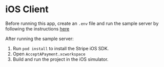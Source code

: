 # iOS Client

Before running this app, create an `.env` file and run the sample server by
following the instructions
[here](https://github.com/stripe-samples/accept-a-payment#how-to-run-locally)

After running the sample server:

1. Run `pod install` to install the Stripe iOS SDK.
2. Open `AcceptAPayment.xcworkspace`
3. Build and run the project in the iOS simulator.
